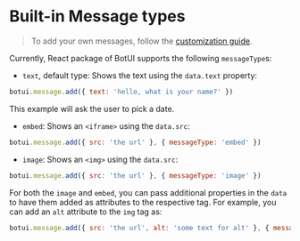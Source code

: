 
# Built-in Message types

> To add your own messages, follow the [customization guide](./2-custom.md).

Currently, React package of BotUI supports the following `messageType`s:

- `text`, default type: Shows the text using the `data.text` property:

```js
botui.message.add({ text: 'hello, what is your name?' })
```

This example will ask the user to pick a date.

- `embed`: Shows an `<iframe>` using the `data.src`:

```js
botui.message.add({ src: 'the url' }, { messageType: 'embed' })
```

- `image`: Shows an `<img>` using the `data.src`:

```js
botui.message.add({ src: 'the url' }, { messageType: 'image' })
```

For both the `image` and `embed`, you can pass additional properties in the `data` to have them added as attributes to the respective tag. For example, you can add an `alt` attribute to the `img` tag as:

```js
botui.message.add({ src: 'the url', alt: 'some text for alt' }, { messageType: 'image' })
```

